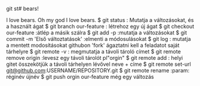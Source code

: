 git st# bears!

I love bears.
Oh my god I love bears.
$ git status : Mutatja a változásokat, és a használt ágat
$ git branch our-feature : létrehoz egy új ágat
$ git checkout our-feature :átlép a másik szálra
$ git add -p :mutatja a változásokat
$ git commit -m 'Első változtatások' :elmenti a módosulásokat
$ git log : mutatja a mentett modosításokat
githubon 'fork' ágaztatni kell a feladatot saját tárhelyre
$ git remote -v : megmutatja a távoli tároló címet
$ git remote remove origin :levesz egy távoli tárolót pl"orgin"
$ git remote add : helyi gitet összekötjük a távoli tárhelyen lévővel  neve + címe
$ git remote set-url git@github.com:USERNAME/REPOSITORY.git
$ git remote rename :param: réginév újnév
$ git push orgin our-feature
még egy változás

